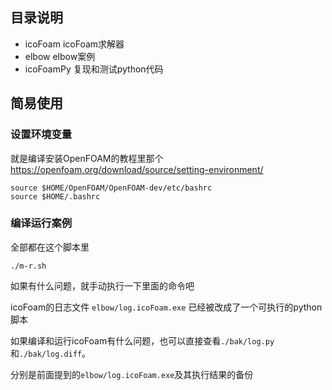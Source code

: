 ## 目录说明
- icoFoam icoFoam求解器
- elbow elbow案例
- icoFoamPy 复现和测试python代码


## 简易使用

### 设置环境变量
就是编译安装OpenFOAM的教程里那个
https://openfoam.org/download/source/setting-environment/
```shell
source $HOME/OpenFOAM/OpenFOAM-dev/etc/bashrc
source $HOME/.bashrc
```

### 编译运行案例
全部都在这个脚本里
```shell
./m-r.sh
```
如果有什么问题，就手动执行一下里面的命令吧

icoFoam的日志文件 `elbow/log.icoFoam.exe` 已经被改成了一个可执行的python脚本

如果编译和运行icoFoam有什么问题，也可以直接查看`./bak/log.py`和`./bak/log.diff`。

分别是前面提到的`elbow/log.icoFoam.exe`及其执行结果的备份
